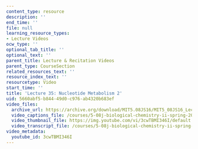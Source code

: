```yaml
---
content_type: resource
description: ''
end_time: ''
file: null
learning_resource_types:
- Lecture Videos
ocw_type: ''
optional_tab_title: ''
optional_text: ''
parent_title: Lecture & Recitation Videos
parent_type: CourseSection
related_resources_text: ''
resource_index_text: ''
resourcetype: Video
start_time: ''
title: 'Lecture 35: Nucleotide Metabolism 2'
uid: 5660abf5-b844-49d0-c976-ab4320b683ef
video_files:
  archive_url: https://archive.org/download/MIT5.08JS16/MIT5_08JS16_Lecture_35_300k.mp4
  video_captions_file: /courses/5-08j-biological-chemistry-ii-spring-2016/af0b5a6ccb9e5b2091b00817e1d74a30_3cwTBMI346I.vtt
  video_thumbnail_file: https://img.youtube.com/vi/3cwTBMI346I/default.jpg
  video_transcript_file: /courses/5-08j-biological-chemistry-ii-spring-2016/42963363ba6c896e9c72304db5511a40_3cwTBMI346I.pdf
video_metadata:
  youtube_id: 3cwTBMI346I
---
```

